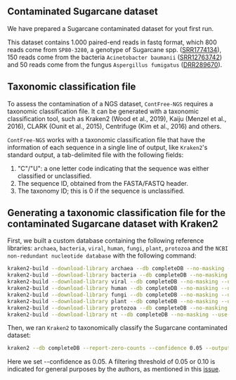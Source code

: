 ## Contaminated Sugarcane dataset

We have prepared a Sugarcane contaminated dataset for yout first run. 

This dataset contains 1.000 paired-end reads in fastq format, which 800 reads come from `SP80-3280`, a genotype of Sugarcane spp. ([SRR1774134](https://trace.ncbi.nlm.nih.gov/Traces/sra/?run=SRR1774134)), 150 reads come from the bacteria `Acinetobacter baumanii` ([SRR12763742](https://trace.ncbi.nlm.nih.gov/Traces/sra/?run=SRR12763742)) and 50 reads come from the fungus `Aspergillus fumigatus` ([DRR289670](https://trace.ncbi.nlm.nih.gov/Traces/sra/?run=DRR289670)).

## Taxonomic classification file

To assess the contamination of a NGS dataset, `ContFree-NGS` requires a taxonomic classification file. It can be generated with a taxonomic classification tool, such as Kraken2 (Wood et al., 2019), Kaiju (Menzel et al., 2016), CLARK (Ounit et al., 2015), Centrifuge (Kim et al., 2016) and others.

`ContFree-NGS` works with a taxonomic classification file that have the information of each sequence in a single line of output, like `Kraken2`'s standard output, a tab-delimited file with the following fields:

1. "C"/"U": a one letter code indicating that the sequence was either classified or unclassified.
2. The sequence ID, obtained from the FASTA/FASTQ header.
3. The taxonomy ID; this is 0 if the sequence is unclassified.

## Generating a taxonomic classification file for the contaminated Sugarcane dataset with Kraken2

First, we built a custom database containing the following reference libraries: `archaea`, `bacteria`, `viral`, `human`, `fungi`, `plant`, `protozoa` and the `NCBI non-redundant nucleotide database` with the following command:

```bash
kraken2-build --download-library archaea --db completeDB --no-masking --use-ftp
kraken2-build --download-library bacteria --db completeDB --no-masking --use-ftp
kraken2-build --download-library viral --db completeDB --no-masking --use-ftp
kraken2-build --download-library human --db completeDB --no-masking --use-ftp
kraken2-build --download-library fungi --db completeDB --no-masking --use-ftp
kraken2-build --download-library plant --db completeDB --no-masking --use-ftp
kraken2-build --download-library protozoa --db completeDB --no-masking --use-ftp
kraken2-build --download-library nt --db completeDB --no-masking --use-ftp
```

Then, we ran `Kraken2` to taxonomically classify the Sugarcane contaminated dataset:
```bash
kraken2 --db completeDB --report-zero-counts --confidence 0.05 --output sugarcane_contaminated.kraken --paired contaminated_sugarcane_1.fastq contaminated_sugarcane_2.fastq
```
Here we set --confidence as 0.05. A filtering threshold of 0.05 or 0.10 is indicated for general purposes by the authors, as mentioned in this [issue](https://github.com/DerrickWood/kraken2/issues/167). 
